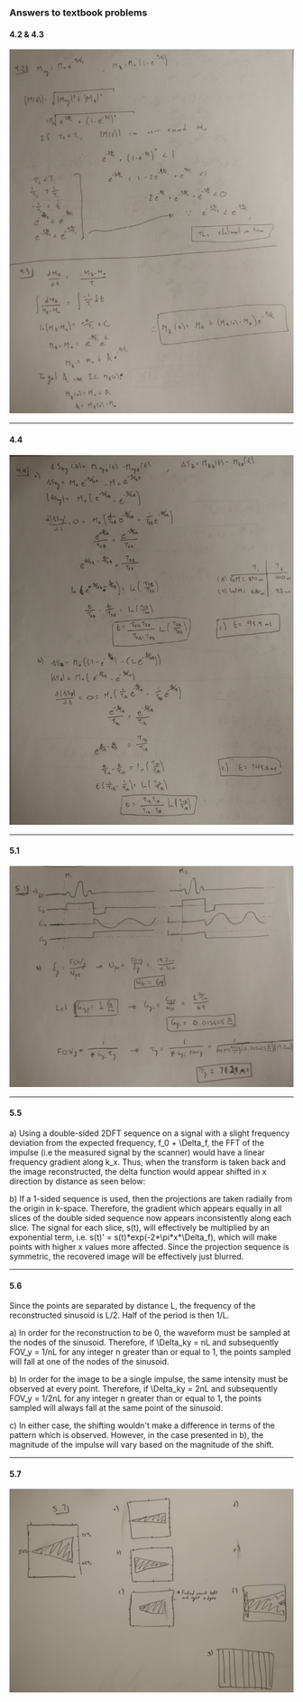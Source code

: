 ### Answers to textbook problems

#### 4.2 & 4.3
![](hw2_3_42_43.jpg)

--------------------

#### 4.4
![](hw2_3_44.jpg)

--------------------

#### 5.1
![](hw2_3_51.jpg)

--------------------

#### 5.5
a) Using a double-sided 2DFT sequence on a signal with a slight frequency deviation from the expected frequency, f\_0 + \Delta\_f, the FFT of the impulse (i.e the measured signal by the scanner) would have a linear frequency gradient along k\_x. Thus, when the transform is taken back and the image reconstructed, the delta function would appear shifted in x direction by distance as seen below:

b) If a 1-sided sequence is used, then the projections are taken radially from the origin in k-space. Therefore, the gradient which appears equally in all slices of the double sided sequence now appears inconsistently along each slice. The signal for each slice, s(t), will effectively be multiplied by an exponential term, i.e. s(t)' = s(t)\*exp(-2\*\pi\*x\*\Delta\_f), which will make points with higher x values more affected. Since the projection sequence is symmetric, the recovered image will be effectively just blurred.

------------------

#### 5.6
Since the points are separated by distance L, the frequency of the reconstructed sinusoid is L/2. Half of the period is then 1/L.

a) In order for the reconstruction to be 0, the waveform must be sampled at the nodes of the sinusoid. Therefore, if \Delta\_ky = nL and subsequently FOV\_y = 1/nL for any integer n greater than or equal to 1, the points sampled will fall at one of the nodes of the sinusoid.

b) In order for the image to be a single impulse, the same intensity must be observed at every point. Therefore, if \Delta\_ky = 2nL and subsequently FOV\_y = 1/2nL for any integer n greater than or equal to 1, the points sampled will always fall at the same point of the sinusoid.

c) In either case, the shifting wouldn't make a difference in terms of the pattern which is observed. However, in the case presented in b), the magnitude of the impulse will vary based on the magnitude of the shift.

----------------

#### 5.7
![](./hw2_3_57.jpg)
